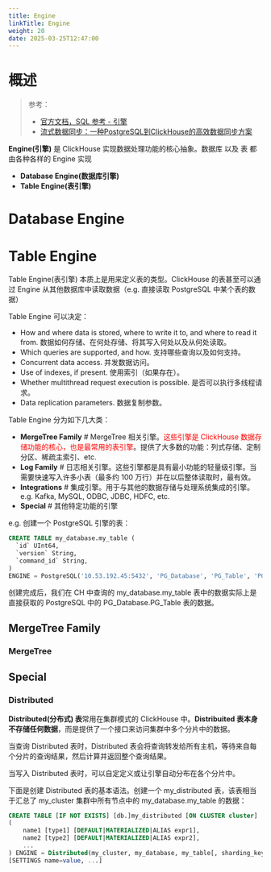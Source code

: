```yaml
---
title: Engine
linkTitle: Engine
weight: 20
date: 2025-03-25T12:47:00
---
```


# 概述

> 参考：
>
> - [官方文档，SQL 参考 - 引擎](https://clickhouse.com/docs/en/engines)
> - [流式数据同步：一种PostgreSQL到ClickHouse的高效数据同步方案](https://juejin.cn/post/7375275474006016011)

**Engine(引擎)** 是 ClickHouse 实现数据处理功能的核心抽象。数据库 以及 表 都由各种各样的 Engine 实现

- **Database Engine(数据库引擎)**
- **Table Engine(表引擎)**

# Database Engine


# Table Engine

Table Engine(表引擎) 本质上是用来定义表的类型。ClickHouse 的表甚至可以通过 Engine 从其他数据库中读取数据（e.g. 直接读取 PostgreSQL 中某个表的数据）

Table Engine 可以决定：

- How and where data is stored, where to write it to, and where to read it from. 数据如何存储、在何处存储、将其写入何处以及从何处读取。
- Which queries are supported, and how. 支持哪些查询以及如何支持。
- Concurrent data access. 并发数据访问。
- Use of indexes, if present. 使用索引（如果存在）。
- Whether multithread request execution is possible. 是否可以执行多线程请求。
- Data replication parameters. 数据复制参数。

Table Engine 分为如下几大类：

- **MergeTree Family** # MergeTree 相关引擎。<font color="#ff0000">这些引擎是 ClickHouse 数据存储功能的核心，也是最常用的表引擎</font>。提供了大多数的功能：列式存储、定制分区、稀疏主索引、etc.
- **Log Family** # 日志相关引擎。这些引擎都是具有最小功能的轻量级引擎。当需要快速写入许多小表（最多约 100 万行）并在以后整体读取时，最有效。
- **Integrations** # 集成引擎。用于与其他的数据存储与处理系统集成的引擎。e.g. Kafka, MySQL, ODBC, JDBC, HDFC, etc.
- **Special** # 其他特定功能的引擎

e.g. 创建一个 PostgreSQL 引擎的表：

```sql
CREATE TABLE my_database.my_table (
  `id` UInt64,
  `version` String,
  `command_id` String,
)
ENGINE = PostgreSQL('10.53.192.45:5432', 'PG_Database', 'PG_Table', 'PG_Username', 'PG_Password', 'CH_ClusterName')
```

创建完成后，我们在 CH 中查询的 my_database.my_table 表中的数据实际上是直接获取的 PostgreSQL 中的 PG_Database.PG_Table 表的数据。

## MergeTree Family

### MergeTree

## Special

### Distributed

**Distributed(分布式) 表**常用在集群模式的 ClickHouse 中。**Distribuited 表本身不存储任何数据**，而是提供了一个接口来访问集群中多个分片中的数据。 

当查询 Distributed 表时，Distributed 表会将查询转发给所有主机，等待来自每个分片的查询结果，然后计算并返回整个查询结果。

当写入 Distributed 表时，可以自定定义或让引擎自动分布在各个分片中。

下面是创建 Distributed 表的基本语法。创建一个 my_distributed 表，该表相当于汇总了 my_cluster 集群中所有节点中的 my_database.my_table 的数据：

```sql
CREATE TABLE [IF NOT EXISTS] [db.]my_distributed [ON CLUSTER cluster]
(
    name1 [type1] [DEFAULT|MATERIALIZED|ALIAS expr1],
    name2 [type2] [DEFAULT|MATERIALIZED|ALIAS expr2],
    ...
) ENGINE = Distributed(my_cluster, my_database, my_table[, sharding_key[, policy_name]])
[SETTINGS name=value, ...]
```

